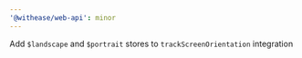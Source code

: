 ```yaml
---
'@withease/web-api': minor
---
```


Add `$landscape` and `$portrait` stores to `trackScreenOrientation` integration
